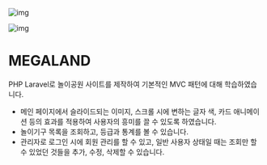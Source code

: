 ![img](https://img1.daumcdn.net/thumb/R1280x0/?scode=mtistory2&fname=https%3A%2F%2Fblog.kakaocdn.net%2Fdn%2FctkdFw%2FbtsIutr3QDz%2F3FAjLGKxPCGIruJz50OzCK%2Fimg.png)

![img](https://img1.daumcdn.net/thumb/R1280x0/?scode=mtistory2&fname=https%3A%2F%2Fblog.kakaocdn.net%2Fdn%2FbQECmC%2FbtsItDWAKnM%2FxlTz8tCeM8Kd6k73lI59J0%2Fimg.png)

MEGALAND
=======
PHP Laravel로 놀이공원 사이트를 제작하여 기본적인 MVC 패턴에 대해 학습하였습니다.

- 메인 페이지에서 슬라이드되는 이미지, 스크롤 시에 변하는 글자 색, 카드 애니메이션 등의 효과를 적용하여 사용자의 흥미를 끌 수 있도록 하였습니다.
- 놀이기구 목록을 조회하고, 등급과 통계를 볼 수 있습니다.
- 관리자로 로그인 시에 회원 관리를 할 수 있고, 일반 사용자 상태일 때는 조회만 할 수 있었던 것들을 추가, 수정, 삭제할 수 있습니다.
